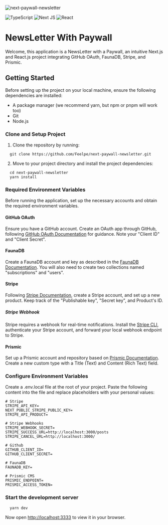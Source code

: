 ![next-paywall-newsletter](https://i.imgur.com/43noS5B.gif)

![TypeScript](https://img.shields.io/badge/typescript-%23007ACC.svg?style=for-the-badge&logo=typescript&logoColor=white) ![Next JS](https://img.shields.io/badge/Next-black?style=for-the-badge&logo=next.js&logoColor=white) ![React](https://img.shields.io/badge/react-%2320232a.svg?style=for-the-badge&logo=react&logoColor=%2361DAFB) 

# NewsLetter With Paywall

Welcome, this application is a NewsLetter with a Paywall, an intuitive Next.js and React.js project integrating GitHub OAuth, FaunaDB, Stripe, and Prismic.

## Getting Started

Before setting up the project on your local machine, ensure the following dependencies are installed:

- A package manager (we recommend yarn, but npm or pnpm will work too)
- Git
- Node.js

### Clone and Setup Project

1. Clone the repository by running:

```
  git clone https://github.com/Feelpe/next-paywall-newsletter.git
```

2. Move to your project directory and install the project dependencies:

```
  cd next-paywall-newsletter
  yarn install
```

### Required Environment Variables

Before running the application, set up the necessary accounts and obtain the required environment variables.

#### GitHub OAuth 

Ensure you have a GitHub account. Create an OAuth app through GitHub, following [GitHub OAuth Documentation](https://docs.github.com/en/apps/oauth-apps/building-oauth-apps/creating-an-oauth-app) for guidance. Note your "Client ID" and "Client Secret".

#### FaunaDB 

Create a FaunaDB account and key as described in the [FaunaDB Documentation](https://docs.fauna.com/fauna/current/). You will also need to create two collections named "subscriptions" and "users".

#### Stripe 

Following [Stripe Documentation](https://stripe.com/docs), create a Stripe account, and set up a new product. Keep track of the "Publishable key", "Secret key", and Product's ID.

##### Stripe Webhook

Stripe requires a webhook for real-time notifications. Install the [Stripe CLI](https://stripe.com/docs/stripe-cli), authenticate your Stripe account, and forward your local webhook endpoint to Stripe.

#### Prismic 

Set up a Prismic account and repository based on [Prismic Documentation](https://prismic.io/docs). Create a new custom type with a Title (Text) and Content (Rich Text) field.

### Configure Environment Variables

Create a .env.local file at the root of your project. Paste the following content into the file and replace placeholders with your personal values:

```
# Stripe
STRIPE_API_KEY=
NEXT_PUBLIC_STRIPE_PUBLIC_KEY=
STRIPE_API_PRODUCT=

# Stripe Webhooks
STRIPE_WEBHOOK_SECRET=
STRIPE_SUCCESS_URL=http://localhost:3000/posts
STRIPE_CANCEL_URL=http://localhost:3000/

# Github
GITHUB_CLIENT_ID=
GITHUB_CLIENT_SECRET=

# FaunaDB
FAUNADB_KEY=

# Prismic CMS
PRISMIC_ENDPOINT=
PRISMIC_ACCESS_TOKEN=
```

### Start the development server

```
  yarn dev
```

Now open [http://localhost:3333](http://localhost:3333) to view it in your browser.
